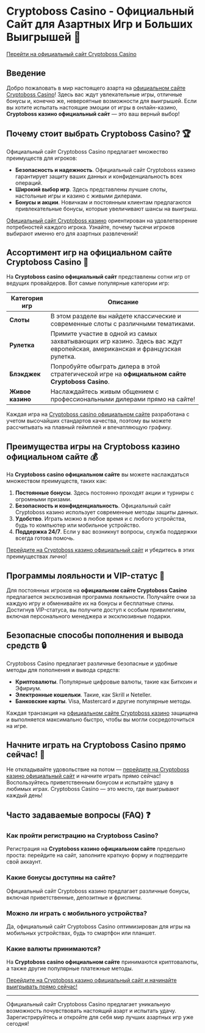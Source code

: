 # Cryptoboss Casino - Официальный Сайт для Азартных Игр и Больших Выигрышей 🎰

[Перейти на официальный сайт Cryptoboss Casino](https://cryptobossc.online/d847bcfa9)

## Введение

Добро пожаловать в мир настоящего азарта на [официальном сайте Cryptoboss Casino](https://cryptobossc.online/d847bcfa9)! Здесь вас ждут увлекательные игры, отличные бонусы и, конечно же, невероятные возможности для выигрышей. Если вы хотите испытать настоящие эмоции от игры в онлайн-казино, **Cryptoboss казино официальный сайт** — это ваш верный выбор!

## Почему стоит выбрать Cryptoboss Casino? 🏆

Официальный сайт Cryptoboss Casino предлагает множество преимуществ для игроков:

- **Безопасность и надежность**. Официальный сайт Cryptoboss казино гарантирует защиту ваших данных и конфиденциальность всех операций.
- **Широкий выбор игр**. Здесь представлены лучшие слоты, настольные игры и казино с живыми дилерами.
- **Бонусы и акции**. Новичкам и постоянным клиентам предлагаются привлекательные бонусы, которые увеличивают шансы на выигрыш.

[Официальный сайт Cryptoboss казино](https://cryptobossc.online/d847bcfa9) ориентирован на удовлетворение потребностей каждого игрока. Узнайте, почему тысячи игроков выбирают именно его для азартных развлечений!

## Ассортимент игр на официальном сайте Cryptoboss Casino 🎲

На **Cryptoboss casino официальный сайт** представлены сотни игр от ведущих провайдеров. Вот самые популярные категории игр:

| Категория игр | Описание |
| ------------- | -------- |
| **Слоты** | В этом разделе вы найдете классические и современные слоты с различными тематиками. |
| **Рулетка** | Примите участие в одной из самых захватывающих игр казино. Здесь вас ждут европейская, американская и французская рулетка. |
| **Блэкджек** | Попробуйте обыграть дилера в этой стратегической игре на **официальном сайте Cryptoboss Casino**. |
| **Живое казино** | Наслаждайтесь живым общением с профессиональными дилерами прямо на сайте! |

Каждая игра на [Cryptoboss casino официальном сайте](https://cryptobossc.online/d847bcfa9) разработана с учетом высочайших стандартов качества, поэтому вы можете рассчитывать на плавный геймплей и впечатляющую графику.

## Преимущества игры на Cryptoboss казино официальном сайте 💰

На **Cryptoboss casino официальном сайте** вы можете наслаждаться множеством преимуществ, таких как:

1. **Постоянные бонусы**. Здесь постоянно проходят акции и турниры с огромными призами.
2. **Безопасность и конфиденциальность**. Официальный сайт Cryptoboss казино использует современные методы защиты данных.
3. **Удобство**. Играть можно в любое время и с любого устройства, будь то компьютер или мобильное устройство.
4. **Поддержка 24/7**. Если у вас возникнут вопросы, служба поддержки всегда готова помочь.

[Перейдите на Cryptoboss казино официальный сайт](https://cryptobossc.online/d847bcfa9) и убедитесь в этих преимуществах лично!

## Программы лояльности и VIP-статус 🌟

Для постоянных игроков на **официальном сайте Cryptoboss Casino** предлагается эксклюзивная программа лояльности. Получайте очки за каждую игру и обменивайте их на бонусы и бесплатные спины. Достигнув VIP-статуса, вы получите доступ к особым привилегиям, включая персонального менеджера и эксклюзивные подарки.

## Безопасные способы пополнения и вывода средств 🔒

Cryptoboss Casino предлагает различные безопасные и удобные методы для пополнения и вывода средств:

- **Криптовалюты**. Популярные цифровые валюты, такие как Биткоин и Эфириум.
- **Электронные кошельки**. Такие, как Skrill и Neteller.
- **Банковские карты**. Visa, Mastercard и другие популярные методы.

Каждая транзакция на [официальном сайте Cryptoboss казино](https://cryptobossc.online/d847bcfa9) защищена и выполняется максимально быстро, чтобы вы могли сосредоточиться на игре.

## Начните играть на Cryptoboss Casino прямо сейчас! 🎉

Не откладывайте удовольствие на потом — [перейдите на Cryptoboss казино официальный сайт](https://cryptobossc.online/d847bcfa9) и начните играть прямо сейчас! Воспользуйтесь приветственным бонусом и испытайте удачу в любимых играх. Cryptoboss Casino — это место, где выигрывают каждый день!

## Часто задаваемые вопросы (FAQ) ❓

### Как пройти регистрацию на Cryptoboss Casino?
Регистрация на **Cryptoboss казино официальном сайте** предельно проста: перейдите на сайт, заполните краткую форму и подтвердите свой аккаунт.

### Какие бонусы доступны на сайте?
Официальный сайт Cryptoboss казино предлагает различные бонусы, включая приветственные, депозитные и фриспины.

### Можно ли играть с мобильного устройства?
Да, официальный сайт Cryptoboss Casino оптимизирован для игры на мобильных устройствах, будь то смартфон или планшет.

### Какие валюты принимаются?
На **Cryptoboss casino официальном сайте** принимаются криптовалюты, а также другие популярные платежные методы.

[Перейдите на Cryptoboss казино официальный сайт и начинайте выигрывать прямо сейчас!](https://cryptobossc.online/d847bcfa9)

---

Официальный сайт Cryptoboss Casino предлагает уникальную возможность почувствовать настоящий азарт и испытать удачу. Зарегистрируйтесь и откройте для себя мир лучших азартных игр уже сегодня!

